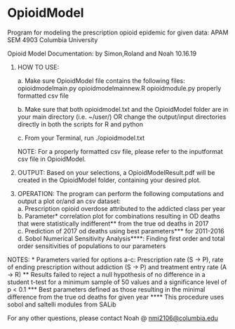 # OpioidModel
Program for modeling the prescription opioid epidemic for given data: APAM SEM 4903 Columbia University

Opioid Model Documentation:
by Simon,Roland and Noah
10.16.19

1. HOW TO USE:

	a. Make sure OpioidModel file contains the following files:
		opioidmodelmain.py
		opioidmodelmainnew.R
    		opioidmodule.py
		properly formatted csv file
		
	b. Make sure that both opioidmodel.txt and the OpioidModel folder 
	   are in your main   directory (i.e. ~/user/) OR change the output/input directories directly in both the scripts
     for R and python
   
	c. From your Terminal, run ./opioidmodel.txt
	

	NOTE: For a properly formatted csv file, please refer to the
	      inputformat csv file in OpioidModel.
	

2. OUTPUT:
	Based on your selections, a OpioidModelResult.pdf will 
	be created in the OpioidModel folder, containing your
	desired plot.

3. OPERATION: The program can perform the following computations and output a plot or/and an csv dataset:  
  a. Prescription opioid overdose attributed to the addicted class per year  
  b. Parameter* correlation plot for combinations resulting in OD deaths that were statistically indifferent**
     from the true od deaths in 2017  
  c. Prediction of 2017 od deaths using best parameters*** for 2011-2016  
  d. Sobol Numerical Sensitivity Analysis****: Finding first order and total order sensitivities of populations
     to our parameters  
  
  NOTES:  * Parameters varied for options a-c: Prescription rate (S -> P), 
   rate of ending prescription without addiction (S -> P) and treatment entry rate (A -> R) 
    ** Results failed to reject a null hypothesis of no difference in a student t-test for a minimum sample of 50 values
     and a significance level of p < 0.1
    *** Best parameters defined as those resulting in the minimal difference from the true od deaths for given year
    **** This procedure uses sobol and saltelli modules from SALib
	

For any other questions, please contact Noah @ nmi2106@columbia.edu


